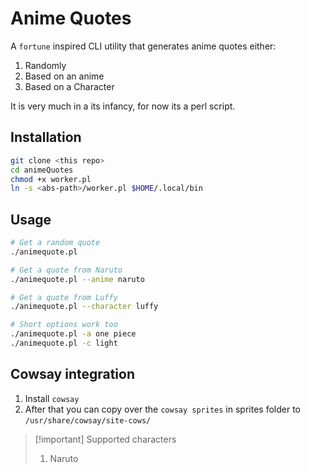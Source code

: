# Anime Quotes
A `fortune` inspired CLI utility that generates anime quotes either:
  1. Randomly
  2. Based on an anime
  3. Based on a Character

It is very much in a its infancy, for now its a perl script.

## Installation
```bash
git clone <this repo>
cd animeQuotes
chmod +x worker.pl 
ln -s <abs-path>/worker.pl $HOME/.local/bin
```

## Usage
```bash
# Get a random quote
./animequote.pl

# Get a quote from Naruto
./animequote.pl --anime naruto

# Get a quote from Luffy
./animequote.pl --character luffy

# Short options work too
./animequote.pl -a one piece
./animequote.pl -c light
```
## Cowsay integration
1. Install `cowsay` 
2. After that you can copy over the `cowsay sprites` in sprites folder to `/usr/share/cowsay/site-cows/`

> [!important] Supported characters
> 1. Naruto
